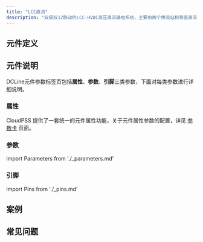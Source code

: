 ```yaml
---
title: "LCC直流"
description: "双极双12脉动的LCC-HVDC高压直流输电系统，主要由两个换流站和等值直流线路组成，每个换流站包含正负两极，每极由四组6脉波晶闸管换流桥组成。本算例可用于模拟交直流故障、换相失败过程分析、闭环控制动态分析、控制保护系统设计等场合。"
---
```


## 元件定义

## 元件说明

DCLine元件参数标签页包括**属性**、**参数**、**引脚**三类参数，下面对每类参数进行详细说明。

### 属性

CloudPSS 提供了一套统一的元件属性功能，关于元件属性参数的配置，详见 [参数卡](docs/documents/software/10-xstudio/20-simstudio/40-workbench/20-function-zone/30-design-tab/30-param-panel/index.md) 页面。

### 参数

import Parameters from './_parameters.md'

<Parameters/>

### 引脚

import Pins from './_pins.md'

<Pins/>

## 案例

## 常见问题

